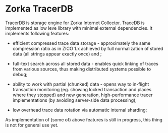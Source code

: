 
# Zorka TracerDB

TracerDB is storage engine for Zorka Internet Collector. TraceDB is implemented as low leve library with minimal 
external dependencies. It implements following features:

* efficient compressed trace data storage - approximately the same compression ratio as in ZICO 1.x achieved by
full normalization of stored data (all strings appear exactly once) and ;

* full-text search across all stored data - enables quick linking of traces from various sources, thus making
distributed systems possible to debug;

* ability to work with partial (chunked) data - opens way to in-flight transaction monitoring (eg. showing locked
transaction and places where they stopped) and new generation, high-performance tracer implementations (by avoiding
server-side data processing);

* low overhead trace data rotation via automatic internal sharding; 


As implementation of (some of) above features is still in progress, this thing is not for general use yet. 

